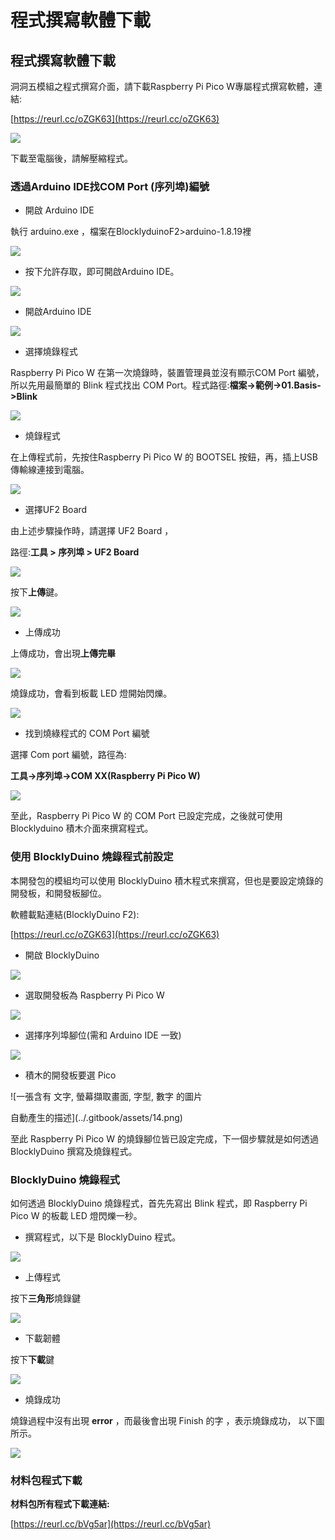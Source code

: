 # 程式撰寫軟體下載

## 程式撰寫軟體下載 <a href="#toc124882497" id="toc124882497"></a>

洞洞五模組之程式撰寫介面，請下載Raspberry Pi Pico W專屬程式撰寫軟體，連結:

[https://reurl.cc/oZGK63](https://reurl.cc/oZGK63)

![
](<../.gitbook/assets/0 (17).png>)

下載至電腦後，請解壓縮程式。

### 透過Arduino IDE找COM Port (序列埠)編號

* 開啟 Arduino IDE

執行 arduino.exe ，檔案在BlocklyduinoF2>arduino-1.8.19裡

![](<../.gitbook/assets/1 (19).png>)

* 按下允許存取，即可開啟Arduino IDE。

![](<../.gitbook/assets/2 (5).png>)

* 開啟Arduino IDE

![](<../.gitbook/assets/3 (1).png>)

* 選擇燒錄程式

Raspberry Pi Pico W 在第一次燒錄時，裝置管理員並沒有顯示COM Port 編號，所以先用最簡單的 Blink 程式找出 COM Port。程式路徑:**檔案->範例->01.Basis->Blink**

![](<../.gitbook/assets/4 (1).png>)

* 燒錄程式

在上傳程式前，先按住Raspberry Pi Pico W 的 BOOTSEL 按鈕，再，插上USB 傳輸線連接到電腦。

![](../.gitbook/assets/picow.jpg)

* 選擇UF2 Board

由上述步驟操作時，請選擇 UF2 Board ，

路徑:**工具 > 序列埠 > UF2 Board**

![](../.gitbook/assets/6.png)

按下**上傳**鍵。

![](../.gitbook/assets/7.png)

* 上傳成功

上傳成功，會出現**上傳完畢**

![](../.gitbook/assets/8.png)

燒錄成功，會看到板載 LED 燈開始閃爍。

![](../.gitbook/assets/9.png)

* 找到燒綠程式的 COM Port 編號

選擇 Com port 編號，路徑為:

**工具->序列埠->COM XX(Raspberry Pi Pico W)**

![](../.gitbook/assets/10.png)

至此，Raspberry Pi Pico W 的 COM Port 已設定完成，之後就可使用 Blocklyduino 積木介面來撰寫程式。

### 使用 BlocklyDuino 燒錄程式前設定 <a href="#hlk168577241" id="hlk168577241"></a>

本開發包的模組均可以使用 BlocklyDuino 積木程式來撰寫，但也是要設定燒錄的開發板，和開發板腳位。

軟體載點連結(BlocklyDuino F2):

[https://reurl.cc/oZGK63](https://reurl.cc/oZGK63)

* 開啟 BlocklyDuino

![](../.gitbook/assets/11.png)

* 選取開發板為 Raspberry Pi Pico W

![](../.gitbook/assets/12.png)

* 選擇序列埠腳位(需和 Arduino IDE 一致)

![](../.gitbook/assets/13.png)

* 積木的開發板要選 Pico

![一張含有 文字, 螢幕擷取畫面, 字型, 數字 的圖片

自動產生的描述](../.gitbook/assets/14.png)

至此 Raspberry Pi Pico W 的燒錄腳位皆已設定完成，下一個步驟就是如何透過BlocklyDuino 撰寫及燒錄程式。

### BlocklyDuino 燒錄程式 <a href="#hlk168586210" id="hlk168586210"></a>

如何透過 BlocklyDuino 燒錄程式，首先先寫出 Blink 程式，即 Raspberry Pi Pico W 的板載 LED 燈閃爍一秒。

* 撰寫程式，以下是 BlocklyDuino 程式。

![](../.gitbook/assets/15.png)

* 上傳程式

按下**三角形**燒錄鍵

![](../.gitbook/assets/16.png)

* 下載韌體

按下**下載**鍵

![](../.gitbook/assets/17.png)

* 燒錄成功

燒錄過程中沒有出現 **error** ，而最後會出現 Finish 的字 ，表示燒錄成功， 以下圖所示。

![](../.gitbook/assets/18.png)

### **材料包程式下載**

**材料包所有程式下載連結:**

[https://reurl.cc/bVg5ar](https://reurl.cc/bVg5ar)
